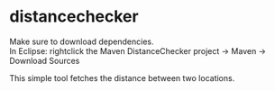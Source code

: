 # distancechecker
Make sure to download dependencies.  
In Eclipse: rightclick the Maven DistanceChecker project -> Maven -> Download Sources

This simple tool fetches the distance between two locations.